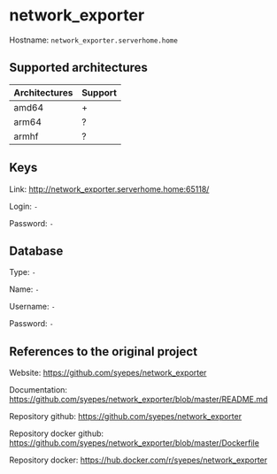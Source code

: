 # network_exporter

Hostname: `network_exporter.serverhome.home`

## Supported architectures

| Architectures | Support |
| :------------ | :------ |
| amd64         | +       |
| arm64         | ?       |
| armhf         | ?       |

## Keys

Link: http://network_exporter.serverhome.home:65118/

Login: `-`

Password: `-`

## Database

Type: `-`

Name: `-`

Username: `-`

Password: `-`

## References to the original project

Website: https://github.com/syepes/network_exporter

Documentation: https://github.com/syepes/network_exporter/blob/master/README.md

Repository github: https://github.com/syepes/network_exporter

Repository docker github: https://github.com/syepes/network_exporter/blob/master/Dockerfile

Repository docker: https://hub.docker.com/r/syepes/network_exporter